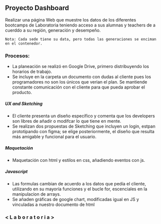## Proyecto Dashboard
Realizar una página Web que muestre los datos de los diferentes bootcamps de Laboratoria teniendo acceso a sus alumnas y teachers de a cuerddo a su región, generación y desempeño.

    Nota: Cada sede tiene su data, pero todas las generaciones se enciman en el contenedor.

### Procesos:
- La planeación se realizó en Google Drive, primero distribuyendo los horarios de trabajo.
- Se incluye en la carpeta un documento con dudas al cliente pues los programadores no son los únicos que verian el plan. Se mantiende constante comunicación con el cliente para que pueda aprobar el producto.

##### UX and Sketching
  - El cliente presenta un diseño específico y comenta que los developers son libres de añadir o modifcar lo que tiene en mente.
  - Se realizan dos propuestas de Sketching que incluyen un login, estpan prototipando con figma; se elige posteriormente, el diseño que resulta más amigable y funcional para el usuario.

##### Maquetación
  - Maquetación con html y estilos en css, añadiendo eventos con js.

##### Javascript

 - Las formulas cambian de acuerdo a los datos que pedía el cliente, utilizando en su mayoría funciones y el bucle for, escenciales en la manipulacion de arrays.
 - Se añaden gráficas de google chart, modificadas igual en JS y vinculadas a nuestro documento de html
 
 



 ### < L a b o r a t o r i a >
